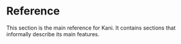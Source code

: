 # Reference

This section is the main reference for Kani.
It contains sections that informally describe its main features.
